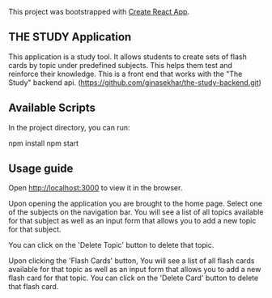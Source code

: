 This project was bootstrapped with [Create React App](https://github.com/facebook/create-react-app).

## THE STUDY Application 

This application is a study tool.  It allows students to create sets of flash cards by topic under predefined subjects.  This helps them test and reinforce their knowledge.  This is a front end that works with the "The Study" backend api.  (https://github.com/ginasekhar/the-study-backend.git)

## Available Scripts

In the project directory, you can run:

  npm install
  npm start

## Usage guide

Open [http://localhost:3000](http://localhost:3000) to view it in the browser.

Upon opening the application you are brought to the home page.  Select one of the subjects on the navigation bar. You will see a list of all topics available for that subject as well as an input form that allows you to add a new topic for that subject.

You can click on the 'Delete Topic' button to delete that topic.

Upon clicking the 'Flash Cards' button, You will see a list of all flash cards available for that topic as well as an input form that allows you to add a new flash card for that topic. You can click on the 'Delete Card' button to delete that flash card.


